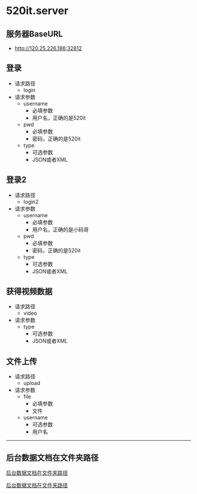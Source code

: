 # 520it.server

## 服务器BaseURL
- http://120.25.226.186:32812

## 登录
- 请求路径
	- login
- 请求参数
	- username
		- 必填参数
		- 用户名，正确的是520it
	- pwd
		- 必填参数
		- 密码，正确的是520it
	- type
		- 可选参数
		- JSON或者XML

## 登录2
- 请求路径
	- login2
- 请求参数
	- username
		- 必填参数
		- 用户名，正确的是小码哥
	- pwd
		- 必填参数
		- 密码，正确的是520it
	- type
		- 可选参数
		- JSON或者XML

## 获得视频数据
- 请求路径
	- video
- 请求参数
	- type
		- 可选参数
		- JSON或者XML

## 文件上传
- 请求路径
	- upload
- 请求参数
	- file
		- 必填参数
		- 文件
	- username
		- 可选参数
		- 用户名


---

## 后台数据文档在文件夹路径

[后台数据文档在文件夹路径](../LibrarypPictures/RunNet/01-网络基础/GET.webarchive)

[后台数据文档在文件夹路径](../LibrarypPictures/RunNet/01-网络基础/POST.webarchive)

